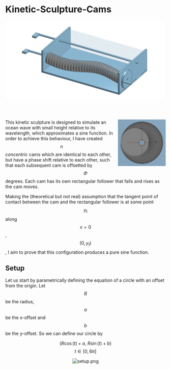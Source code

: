 # Kinetic-Sculpture-Cams

<div align="center">
  <img src="assets/sculpture_.png" alt="description of gif" width="900"/>
</div>

<br><br>

<img src="assets/cams_front_.png" align = "right" alt="front of cams" width="150"/>

This kinetic sculpture is designed to simulate an ocean wave with small height relative to its wavelength, which approximates a sine function. In order to achieve this behaviour, I have created $$n$$ _concentric_ cams which are identical to each other, but have a phase shift relative to each other, such that each subsequent cam is offsetted by $$Φ$$ degrees. Each cam has its own rectangular follower that falls and rises as the cam moves.

Making the (theoretical but not real) assumption that the tangent point of contact between the cam and the rectangular follower is at some point $$y_{t}$$ along $$x=0$$, $$(0, y_{t})$$, I aim to prove that this configuration produces a pure sine function.

## Setup
Let us start by parametrically defining the equation of a circle with an offset from the origin. Let $$R$$ be the radius, $$a$$ be the x-offset and $$b$$ be the y-offset. So we can define our circle by

$$\left(R\cos\left(t\right)+a,\ R\sin\left(t\right)+b\right)$$
$$t \in [0, 6\pi]$$

<div align="center">
  <img src="setup.png" alt="setup.png" width="900"/>
</div>
